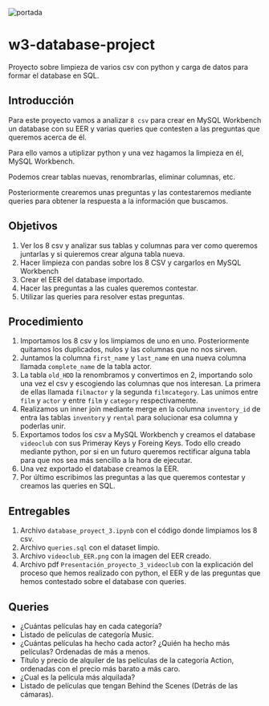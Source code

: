 ![portada](https://github.com/YasminMoreno/w3-database-project/blob/main/imagenes/portada.png)

# w3-database-project

Proyecto sobre limpieza de varios csv con python y carga de datos para formar el database en SQL.

## Introducción

Para este proyecto vamos a analizar `8 csv` para crear en MySQL Workbench un database con su EER y varias queries que contesten a las preguntas que queremos acerca de él. 

Para ello vamos a utiplizar python y una vez hagamos la limpieza en él, MySQL Workbench.

Podemos crear tablas nuevas, renombrarlas, eliminar columnas, etc. 

Posteriormente crearemos unas preguntas y las contestaremos mediante queries para obtener la respuesta a la información que buscamos.
 
 
## Objetivos

1. Ver los 8 csv y analizar sus tablas y columnas para ver como queremos juntarlas y si quieremos crear alguna tabla nueva.
2. Hacer limpieza con pandas sobre los 8 CSV y cargarlos en MySQL Workbench
3. Crear el EER del database importado.
4. Hacer las preguntas a las cuales queremos contestar.
5. Utilizar las queries para resolver estas preguntas.


## Procedimiento

1. Importamos los 8 csv y los limpiamos de uno en uno. Posteriormente quitamos los duplicados, nulos  y las columnas que no nos sirven.
2. Juntamos la columna `first_name` y `last_name` en una nueva columna llamada `complete_name` de la tabla actor.
3. La tabla `old_HDD` la renombramos y convertimos en 2, importando solo una vez el csv y escogiendo las columnas que nos interesan. La primera de ellas llamada `filmactor` y la segunda `filmcategory`. Las unimos entre `film` y `actor` y entre `film` y `category` respectivamente. 
4. Realizamos un inner join mediante merge en la columna `inventory_id` de entra las tablas `inventory` y `rental` para solucionar esa columna y poderlas unir.
5. Exportamos todos los csv a MySQL Workbench y creamos el database `videoclub` con sus Primeray Keys y Foreing Keys. Todo ello creado mediante python,  por si en un futuro queremos rectificar alguna tabla para que nos sea más sencillo a la hora de ejecutar.
6. Una vez exportado el database creamos la EER.
7. Por último escribimos las preguntas a las que queremos contestar y creamos las queries en SQL.



## Entregables

1. Archivo `database_proyect_3.ipynb` con el código donde limpiamos los 8 csv. 
2. Archivo `queries.sql` con el dataset limpio.
3. Archivo `videoclub_EER.png` con la imagen del EER creado.
4. Archivo pdf `Presentación_proyecto_3_videoclub` con la explicación del proceso que hemos realizado con python, el EER y de las preguntas que hemos contestado sobre el database con queries.


## Queries

- ¿Cuántas películas hay en cada categoría? 
- Listado de películas de categoría Music.
- ¿Cuántas películas ha hecho cada actor? ¿Quién ha hecho más películas? Ordenadas de más a menos. 
- Título y precio de alquiler de las películas de la categoría Action, ordenadas con el precio más barato a más caro.
- ¿Cual es la película más alquilada?
- Listado de películas que tengan Behind the Scenes (Detrás de las cámaras).
